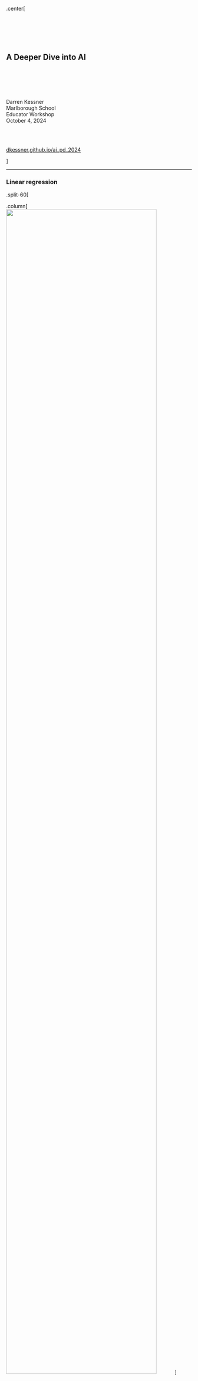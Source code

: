 
.center[

<br/>
<br/>
<br/>
<br/>


## A Deeper Dive into AI

<br/>
<br/>
<br/>
<br/>



Darren Kessner  
Marlborough School   
Educator Workshop  
October 4, 2024  

<br/>
<br/>

[dkessner.github.io/ai_pd_2024](http://dkessner.github.io/ai_pd_2024)  


]

---

### Linear regression


.split-60[

.column[
<img src="pix/linear_regression_0.jpg" width="90%"/>
]
.column[
__Data__  
x: input  
y: output  
]

]



---

### Linear regression

.split-60[

.column[
<img src="pix/linear_regression_1.jpg" width="90%"/>
]

.column[
__Data__  
x: input  
y: output  
  
__Model__  
line     
y = mx + b
  
__Parameters__   
m (slope)  
b (intercept)  

__Training / Learning__ 
finding the best parameters - 
minimizing a loss function

]
]


---

### Linear regression


.split-60[

.column[
<img src="pix/linear_regression_2.jpg" width="90%"/>
]

.column[
__Data__  
x: input  
y: output  
  
__Model__  
line     
y = mx + b
  
__Parameters__   
m (slope)  
b (intercept)  

__Training / Learning__ 
finding the best parameters - 
minimizing a loss function

__Overfitting__  
using too many parameters

]
]

---

### Training the model

.split-50[

.column[
<img src="pix/gradient_descent.png" width="90%"/>
]

.column[
__Train the model__  

&nbsp; = learn from data

&nbsp; = find best parameters  

&nbsp; = minimize loss function  

<br/>

__Gradient Descent__  

- give training data to model as input

- calculate gradient of loss function

- adjust parameters in the direction of the gradient

]
]


---

### Neural networks

.split-60[

.column[
<img src="pix/neuron.png" width="80%"/>
<br/>
<br/>
<img src="pix/artificial_neuron.png" width="80%"/>
]

.column[
<br/>
<img src="pix/neural_network.png" width="100%"/>
]
]


---

### Neural networks 


.center[

<img src="pix/neural_network_composition.ppm" width="70%"/>

<br/>

__Neural network__   
composition of functions   
(linear transformations / matrix multiplication)

<br/>

__Backpropagation algorithm__  
calculation of gradient   
(chain rule)  

]


---

### Cosine similarity

.center[
<img src="pix/cosine.png" width="60%"/>
]

$$
\cos \theta = \dfrac{u \cdot v}{|u||v|}
$$



---

### Semantic embedding

.split-60[

.column[
<img src="pix/word_vectors.jpg" width="90%"/>
]

.column[
__Embedding__  

mapping of words to vectors in a high-dimensional vector space

<br/>

__Semantic similarity__   

words with the same meaning have a higher
cosine similarity (shorter distance)

]

]


---

### Transformers

- 2017 (Google) "Attention is All you Need": introduces the transformer
  architecture

- 2018 (Google) Bidirectional encoder representations from transformers
  (BERT): large language model using transformers

- 2018 (OpenAI) "Improving Language Understanding by Generative
  Pre-Training": GPT-1 released, using transformer architecture,
  unsupervised pre-training, fine-tuning for downstream tasks

- 2020 (OpenAI) GPT-3 released


Advantages:

- parallelization / scaling to handle a large amount of training data

- contextualization of embeddings

- shows benefit of foundation model pre-training + downstream fine-tuning


---

### LLMs

- contextualization of embeddings

prediction of next word

---

### Terminology

pre-training
fine tuning
foundation models


---

### Applications

traditional:
    - image analysis
    - audio analysis
    - natural language processing
    - language translation

generative
    - text generation
    - image generation




---

### Topics for STEM classes

- Linear regression

<br/>

- Linear algebra
    - vectors
    - dot product
    - matrix multiplication
    - linear transformations

<br/>

- Calculus 
    - derivatives
    - minimization / maximization of functions
        - Newton's method
    - multivariable functions
        - gradients
    - chain rule



